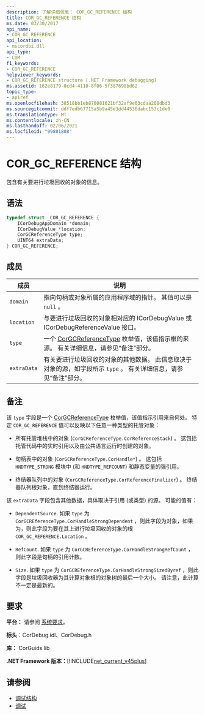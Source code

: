 ```yaml
---
description: 了解详细信息： COR_GC_REFERENCE 结构
title: COR_GC_REFERENCE 结构
ms.date: 03/30/2017
api_name:
- COR_GC_REFERENCE
api_location:
- mscordbi.dll
api_type:
- COM
f1_keywords:
- COR_GC_REFERENCE
helpviewer_keywords:
- COR_GC_REFERENCE structure [.NET Framework debugging]
ms.assetid: 162e8179-0cd4-4110-8f06-5f387698bd62
topic_type:
- apiref
ms.openlocfilehash: 38518bb1eb870081621bf32af9e63cdaa208dbd3
ms.sourcegitcommit: ddf7edb67715a5b9a45e3dd44536dabc153c1de0
ms.translationtype: MT
ms.contentlocale: zh-CN
ms.lasthandoff: 02/06/2021
ms.locfileid: "99801808"
---
```

# <a name="cor_gc_reference-structure"></a>COR_GC_REFERENCE 结构

包含有关要进行垃圾回收的对象的信息。  
  
## <a name="syntax"></a>语法  
  
```cpp  
typedef struct _COR_GC_REFERENCE {  
    ICorDebugAppDomain *domain;
    ICorDebugValue *location;  
    CorGCReferenceType type;  
    UINT64 extraData;  
} COR_GC_REFERENCE;  
```  
  
## <a name="members"></a>成员  
  
|成员|说明|  
|------------|-----------------|  
|`domain`|指向句柄或对象所属的应用程序域的指针。 其值可以是 `null` 。|  
|`location`|与要进行垃圾回收的对象相对应的 ICorDebugValue 或 ICorDebugReferenceValue 接口。|  
|`type`|一个 [CorGCReferenceType](corgcreferencetype-enumeration.md) 枚举值，该值指示根的来源。 有关详细信息，请参见“备注”部分。|  
|`extraData`|有关要进行垃圾回收的对象的其他数据。 此信息取决于对象的源，如字段所示 `type` 。 有关详细信息，请参见“备注”部分。|  
  
## <a name="remarks"></a>备注  

 该 `type` 字段是一个 [CorGCReferenceType](corgcreferencetype-enumeration.md) 枚举值，该值指示引用来自何处。 特定 `COR_GC_REFERENCE` 值可以反映以下任意一种类型的托管对象：  
  
- 所有托管堆栈中的对象 (`CorGCReferenceType.CorReferenceStack`) 。 这包括托管代码中的实时引用以及由公共语言运行时创建的对象。  
  
- 句柄表中的对象 (`CorGCReferenceType.CorHandle*`) 。 这包括 `HNDTYPE_STRONG` 模块中 (和 `HNDTYPE_REFCOUNT`) 和静态变量的强引用。  
  
- 终结器队列中的对象 (`CorGCReferenceType.CorReferenceFinalizer`) 。 终结器队列根对象，直到终结器运行。  
  
 该 `extraData` 字段包含其他数据，具体取决于引用 (或类型) 的源。 可能的值有：  
  
- `DependentSource`. 如果 `type` 为 `CorGCREferenceType.CorHandleStrongDependent` ，则此字段为对象，如果为，则此字段为要在其上进行垃圾回收的对象的根 `COR_GC_REFERENCE.Location` 。  
  
- `RefCount`. 如果 `type` 为 `CorGCREferenceType.CorHandleStrongRefCount` ，则此字段是句柄的引用计数。  
  
- `Size`. 如果 `type` 为 `CorGCREferenceType.CorHandleStrongSizedByref` ，则此字段是垃圾回收器为其计算对象根的对象树的最后一个大小。 请注意，此计算不一定是最新的。  
  
## <a name="requirements"></a>要求  

 **平台：** 请参阅 [系统要求](../../get-started/system-requirements.md)。  
  
 **标头**：CorDebug.idl、CorDebug.h  
  
 **库：** CorGuids.lib  
  
 **.NET Framework 版本：**[!INCLUDE[net_current_v45plus](../../../../includes/net-current-v45plus-md.md)]  
  
## <a name="see-also"></a>请参阅

- [调试结构](debugging-structures.md)
- [调试](index.md)
